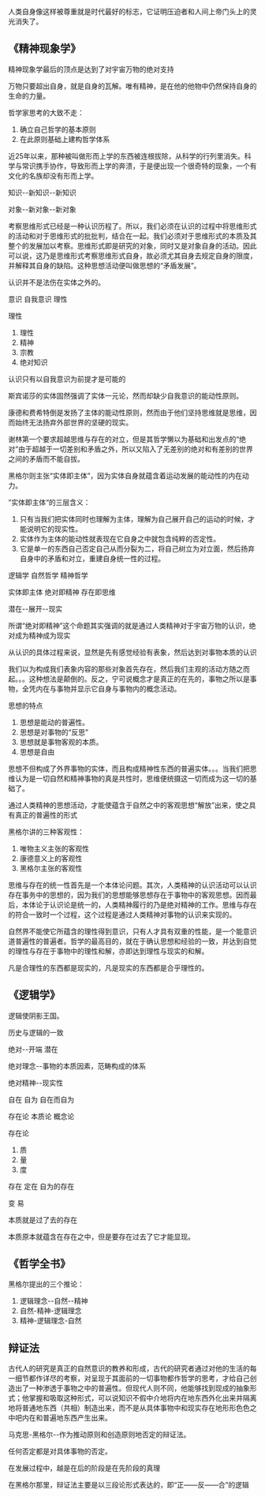 人类自身像这样被尊重就是时代最好的标志，它证明压迫者和人间上帝门头上的灵光消失了。

## 《精神现象学》

精神现象学最后的顶点是达到了对宇宙万物的绝对支持

万物只要超出自身，就是自身的瓦解。唯有精神，是在他的他物中仍然保持自身的生命的力量。

哲学家思考的大致不走：
1. 确立自己哲学的基本原则
2. 在此原则基础上建构哲学体系

近25年以来，那种被叫做形而上学的东西被连根拔除，从科学的行列里消失。科学与常识携手协作，导致形而上学的奔溃，于是便出现一个很奇特的现象，一个有文化的名族却没有形而上学。

知识--新知识--新知识

对象--新对象--新对象

考察思维形式已经是一种认识历程了。所以，我们必须在认识的过程中将思维形式的活动和对于思维形式的批批判，结合在一起。我们必须对于思维形式的本质及其整个的发展加以考察。思维形式即是研究的对象，同时又是对象自身的活动。因此可以说，这乃是思维形式考察思维形式自身，故必须尤其自身去规定自身的限度，并解释其自身的缺陷。这种思想活动便叫做思想的“矛盾发展”。

认识并不是法伤在实体之外的。

意识 自我意识 理性

理性
1. 理性
2. 精神
3. 宗教
4. 绝对知识

认识只有以自我意识为前提才是可能的

斯宾诺莎的实体固然强调了实体一元论，然而却缺少自我意识的能动性原则。

康德和费希特倒是发扬了主体的能动性原则，然而由于他们坚持思维就是思维，因而始终无法扬弃外部世界的坚硬的现实。

谢林第一个要求超越思维与存在的对立，但是其哲学懒以为基础和出发点的“绝对”由于超越于一切差别和矛盾之外，所以又陷入了无差别的绝对和有差别的世界之间的矛盾而不能自拔。

黑格尔则主张“实体即主体”，因为实体自身就蕴含着运动发展的能动性的内在动力。

”实体即主体“的三层含义：
1. 只有当我们把实体同时也理解为主体，理解为自己展开自己的运动的时候，才能说明它的现实性。
2. 实体作为主体的能动性就表现在它自身之中就包含纯粹的否定性。
3. 它是单一的东西自己否定自己从而分裂为二，将自己树立为对立面，然后扬弃自身中的矛盾和对立，重建自身统一性的过程。


逻辑学 自然哲学  精神哲学


实体即主体  绝对即精神  存在即思维

潜在--展开--现实

所谓“绝对即精神”这个命题其实强调的就是通过人类精神对于宇宙万物的认识，绝对成为精神成为现实

从认识的具体过程来说，显然是先有感觉经验有表象，然后达到对事物本质的认识

我们以为构成我们表象内容的那些对象首先存在，然后我们主观的活动方随之而起。。。这种想法是颠倒的。反之，宁可说概念才是真正的在先的，事物之所以是事物，全凭内在与事物并显示它自身与事物内的概念活动。

思想的特点
1. 思想是能动的普遍性。
2. 思想是对事物的“反思”
3. 思想就是事物客观的本质。
4. 思想是自由

思想不但构成了外界事物的实体，而且构成精神性东西的普遍实体。。。当我们把思维认为是一切自然和精神事物的真是共性时，思维便统摄这一切而成为这一切的基础了。

通过人类精神的思想活动，才能使蕴含于自然之中的客观思想“解放”出来，使之具有真正的普遍性的形式

黑格尔讲的三种客观性：
1. 唯物主义主张的客观性
2. 康德意义上的客观性
3. 黑格尔主张的客观性


思维与存在的统一性首先是一个本体论问题。其次，人类精神的认识活动可以认识存在事务中的思想的，因为我们的思想能够思想存在于事物中的客观思想。因而最后，本体论于认识论是统一的，人类精神履行的乃是绝对精神的工作。思维与存在的符合一致时一个过程，这个过程是通过人类精神对事物的认识来实现的。

自然界不能使它所蕴含的理性得到意识，只有人才具有双重的性能，是一个能意识道普遍性的普遍者。哲学的最高目的，就在于确认思想和经验的一致，并达到自觉的理性与存在于事物中的理性和解，亦即达到理性与现实的和解。

凡是合理性的东西都是现实的，凡是现实的东西都是合乎理性的。

## 《逻辑学》
逻辑使阴影王国。

历史与逻辑的一致

绝对--开端 潜在

绝对理念--事物的本质因素，范畴构成的体系

绝对精神--现实性

自在 自为 自在而自为

存在论 本质论 概念论

存在论
1. 质
2. 量
3. 度

存在 定在 自为的存在

变 易

本质就是过了去的存在

本质原本就蕴含在存在之中，但是要存在过去了它才能显现。

## 《哲学全书》

黑格尔提出的三个推论：
1. 逻辑理念--自然--精神
2. 自然-精神-逻辑理念
3. 精神-逻辑理念-自然

## 辩证法
古代人的研究是真正的自然意识的教养和形成，古代的研究者通过对他的生活的每一细节都作详尽的考察，对呈现于其面前的一切事物都作哲学的思考，才给自己创造出了一种渗透于事物之中的普遍性。但现代人则不同，他能够找到现成的抽象形式；他掌握和吸取这种形式，可以说知识不假中介地将内在地东西外化出来并隔离地将普通地东西（共相）制造出来，而不是从具体事物中和现实存在地形形色色之中吧内在和普遍地东西产生出来。

马克思-黑格尔--作为推动原则和创造原则地否定的辩证法。

任何否定都是对具体事物的否定。

在发展过程中，越是在后的阶段是在先阶段的真理

在黑格尔那里，辩证法主要是以三段论形式表达的，即“正——反——合”的逻辑


